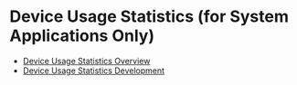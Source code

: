 # Device Usage Statistics (for System Applications Only)

- [Device Usage Statistics Overview](device-usage-statistics-overview-sys.md)
- [Device Usage Statistics Development](device-usage-statistics-use-guide-sys.md)
